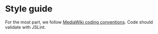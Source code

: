 Style guide
===========

For the most part, we follow [MediaWiki coding conventions](https://www.mediawiki.org/wiki/Manual:Coding_conventions/JavaScript). Code should validate with JSLint.
